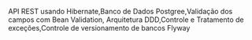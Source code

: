 API REST usando Hibernate,Banco de Dados Postgree,Validação dos campos com Bean Validation, Arquitetura DDD,Controle e Tratamento de exceções,Controle de versionamento de bancos Flyway
